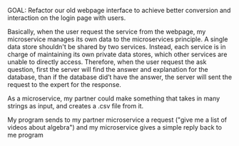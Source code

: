 GOAL:
Refactor our old webpage interface to achieve better conversion and interaction on the login page with users.

Basically, when the user request the service from the webpage, my microservice manages its own data to the microservices principle. A single data store shouldn't be shared by two services. Instead, each service is in charge of maintaining its own private data stores, which other services are unable to directly access. Therefore, when the user request the ask question, first the server will find the answer and explanation for the database, than if the database did’t have the answer, the server will sent the request to the expert for the response.


As a microservice, my partner could make something that takes in many strings as input, and creates a .csv file from it.

My program sends to my partner microservice a request ("give me a list of videos about algebra") and my microservice gives a simple reply back to me program
